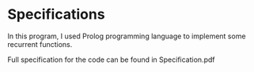 Specifications
==============

In this program, I used Prolog programming language to implement some recurrent functions.

Full specification for the code can be found in Specification.pdf
